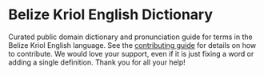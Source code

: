 
# Belize Kriol English Dictionary

Curated public domain dictionary and pronunciation guide for terms in the Belize Kriol English language. See the [contributing guide](https://github.com/drumworkteam/term/blob/make/.github/contributing.md) for details on how to contribute. We would love your support, even if it is just fixing a word or adding a single definition. Thank you for all your help!